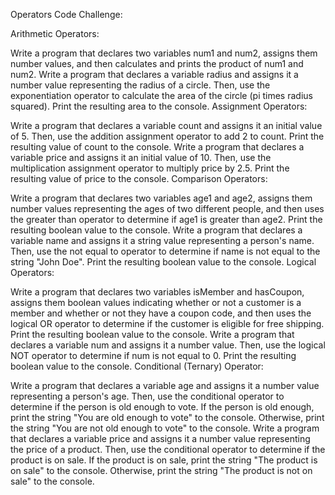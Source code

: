 Operators Code Challenge:

Arithmetic Operators:

Write a program that declares two variables num1 and num2, assigns them number values, and then calculates and prints the product of num1 and num2.
Write a program that declares a variable radius and assigns it a number value representing the radius of a circle. Then, use the exponentiation operator to calculate the area of the circle (pi times radius squared). Print the resulting area to the console.
Assignment Operators:

Write a program that declares a variable count and assigns it an initial value of 5. Then, use the addition assignment operator to add 2 to count. Print the resulting value of count to the console.
Write a program that declares a variable price and assigns it an initial value of 10. Then, use the multiplication assignment operator to multiply price by 2.5. Print the resulting value of price to the console.
Comparison Operators:

Write a program that declares two variables age1 and age2, assigns them number values representing the ages of two different people, and then uses the greater than operator to determine if age1 is greater than age2. Print the resulting boolean value to the console.
Write a program that declares a variable name and assigns it a string value representing a person's name. Then, use the not equal to operator to determine if name is not equal to the string "John Doe". Print the resulting boolean value to the console.
Logical Operators:

Write a program that declares two variables isMember and hasCoupon, assigns them boolean values indicating whether or not a customer is a member and whether or not they have a coupon code, and then uses the logical OR operator to determine if the customer is eligible for free shipping. Print the resulting boolean value to the console.
Write a program that declares a variable num and assigns it a number value. Then, use the logical NOT operator to determine if num is not equal to 0. Print the resulting boolean value to the console.
Conditional (Ternary) Operator:

Write a program that declares a variable age and assigns it a number value representing a person's age. Then, use the conditional operator to determine if the person is old enough to vote. If the person is old enough, print the string "You are old enough to vote" to the console. Otherwise, print the string "You are not old enough to vote" to the console.
Write a program that declares a variable price and assigns it a number value representing the price of a product. Then, use the conditional operator to determine if the product is on sale. If the product is on sale, print the string "The product is on sale" to the console. Otherwise, print the string "The product is not on sale" to the console.

